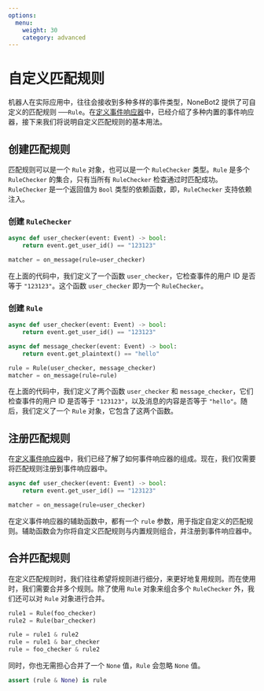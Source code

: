 ```yaml
---
options:
  menu:
    weight: 30
    category: advanced
---
```


# 自定义匹配规则

机器人在实际应用中，往往会接收到多种多样的事件类型，NoneBot2 提供了可自定义的匹配规则 ──`Rule`。在[定义事件响应器](../tutorial/plugin/create-matcher.md#创建事件响应器)中，已经介绍了多种内置的事件响应器，接下来我们将说明自定义匹配规则的基本用法。

## 创建匹配规则

匹配规则可以是一个 `Rule` 对象，也可以是一个 `RuleChecker` 类型。`Rule` 是多个 `RuleChecker` 的集合，只有当所有 `RuleChecker` 检查通过时匹配成功。`RuleChecker` 是一个返回值为 `Bool` 类型的依赖函数，即，`RuleChecker` 支持依赖注入。

### 创建 `RuleChecker`

```python {1-2}
async def user_checker(event: Event) -> bool:
    return event.get_user_id() == "123123"

matcher = on_message(rule=user_checker)
```

在上面的代码中，我们定义了一个函数 `user_checker`，它检查事件的用户 ID 是否等于 `"123123"`。这个函数 `user_checker` 即为一个 `RuleChecker`。

### 创建 `Rule`

```python {1-2,4-5,7}
async def user_checker(event: Event) -> bool:
    return event.get_user_id() == "123123"

async def message_checker(event: Event) -> bool:
    return event.get_plaintext() == "hello"

rule = Rule(user_checker, message_checker)
matcher = on_message(rule=rule)
```

在上面的代码中，我们定义了两个函数 `user_checker` 和 `message_checker`，它们检查事件的用户 ID 是否等于 `"123123"`，以及消息的内容是否等于 `"hello"`。随后，我们定义了一个 `Rule` 对象，它包含了这两个函数。

## 注册匹配规则

在[定义事件响应器](../tutorial/plugin/create-matcher.md#创建事件响应器)中，我们已经了解了如何事件响应器的组成。现在，我们仅需要将匹配规则注册到事件响应器中。

```python {4}
async def user_checker(event: Event) -> bool:
    return event.get_user_id() == "123123"

matcher = on_message(rule=user_checker)
```

在定义事件响应器的辅助函数中，都有一个 `rule` 参数，用于指定自定义的匹配规则。辅助函数会为你将自定义匹配规则与内置规则组合，并注册到事件响应器中。

## 合并匹配规则

在定义匹配规则时，我们往往希望将规则进行细分，来更好地复用规则。而在使用时，我们需要合并多个规则。除了使用 `Rule` 对象来组合多个 `RuleChecker` 外，我们还可以对 `Rule` 对象进行合并。

```python {4-6}
rule1 = Rule(foo_checker)
rule2 = Rule(bar_checker)

rule = rule1 & rule2
rule = rule1 & bar_checker
rule = foo_checker & rule2
```

同时，你也无需担心合并了一个 `None` 值，`Rule` 会忽略 `None` 值。

```python
assert (rule & None) is rule
```
